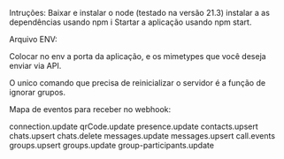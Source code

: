Intruções:
Baixar e instalar o node (testado na versão 21.3)
instalar a as dependências usando npm i
Startar a aplicação usando npm start.

Arquivo ENV: 

Colocar no env a porta da aplicação, e os mimetypes que você deseja enviar via API.

O unico comando que precisa de reinicializar o servidor é a função de ignorar grupos.

Mapa de eventos para receber no webhook:

connection.update 
qrCode.update
presence.update
contacts.upsert
chats.upsert
chats.delete
messages.update
messages.upsert
call.events
groups.upsert
groups.update
group-participants.update
